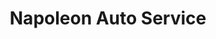 ---
title: "Napoleon Auto Service"
url: /sterling-heights/napoleon-auto-service/
shop: car repair
---
